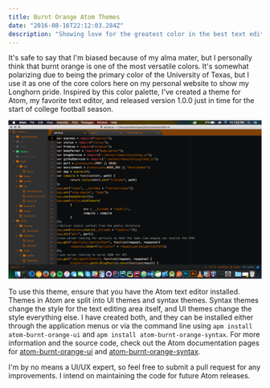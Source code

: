 ```yaml
---
title: Burnt Orange Atom Themes 
date: "2016-08-16T22:12:03.284Z"
description: "Showing love for the greatest color in the best text editor."
---
```


It's safe to say that I'm biased because of my alma mater, but I personally think that burnt orange is one of the most versatile colors. It's somewhat polarizing due to being the primary color of the University of Texas, but I use it as one of the core colors here on my personal website to show my Longhorn pride. Inspired by this color palette, I've created a theme for Atom, my favorite text editor, and released version 1.0.0 just in time for the start of college football season.

![Atom editor in burnt orange](./atom-burnt-orange-theme.png)

To use this theme, ensure that you have the Atom text editor installed. Themes in Atom are split into UI themes and syntax themes. Syntax themes change the style for the text editing area itself, and UI themes change the style everything else. I have created both, and they can be installed either through the application menus or via the command line using `apm install atom-burnt-orange-ui` and `apm install atom-burnt-orange-syntax`. For more information and the source code, check out the Atom documentation pages for [atom-burnt-orange-ui](https://atom.io/packages/atom-burnt-orange-ui) and [atom-burnt-orange-syntax](https://atom.io/packages/atom-burnt-orange-syntax).

I'm by no means a UI/UX expert, so feel free to submit a pull request for any improvements. I intend on maintaining the code for future Atom releases.